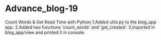 # Advance_blog-19
 Count Words &amp; Get Read Time with Python
1.Added utils.py to the blog_app app.
2.Added two functions 'count_words' and 'get_created'.
3.imported in blog_app/view and printed it in console.
